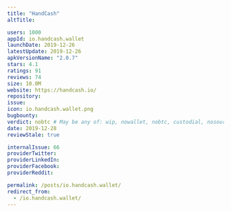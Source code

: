 ```yaml
---
title: "HandCash"
altTitle: 

users: 1000
appId: io.handcash.wallet
launchDate: 2019-12-26
latestUpdate: 2019-12-26
apkVersionName: "2.0.7"
stars: 4.1
ratings: 91
reviews: 74
size: 10.0M
website: https://handcash.io/
repository: 
issue: 
icon: io.handcash.wallet.png
bugbounty: 
verdict: nobtc # May be any of: wip, nowallet, nobtc, custodial, nosource, nonverifiable, verifiable, bounty
date: 2019-12-28
reviewStale: true

internalIssue: 66
providerTwitter: 
providerLinkedIn: 
providerFacebook: 
providerReddit: 

permalink: /posts/io.handcash.wallet/
redirect_from:
  - /io.handcash.wallet/
---
```



